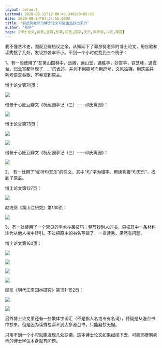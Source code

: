 ```yaml
---
layout: default
Lastmod: 2020-08-15T12:00:43.348268+00:00
date: 2020-08-14T04:34:55.000Z
title: "郭彦努老师的博士论文可能也是抄出来的"
author: "苍庐"
tags: [博士论文,读秀,豆瓣,抄袭,祁氏,园亭,天乐,郭彦努,心匠,寓园]
---
```


我不懂艺术史，围观豆瓣热议之余，从知网下了郭彦努老师的博士论文，用谷歌和读秀搜了几处，发现抄袭率不小。不到一个小时就找到三个例子：

1、有一段使用了“在寓山园林中，远阁，远山堂，选胜亭，妙赏亭，铁芝峰，通霞台，归云寄都体现了……”的表述，并列不用顿号而用逗号，文风独特。用这些并列短语查谷歌，不幸查到原主。

博士论文第74页：

![](https://images.weserv.nl/?url=https%3A//img9.doubanio.com/view/note/l/public/p75197529.jpg)

借景于心匠豆瓣文《杭绍园亭记（三）----祁氏寓园》：

![](https://images.weserv.nl/?url=https%3A//img9.doubanio.com/view/note/l/public/p75197533.jpg)

博士论文第75页：

![](https://images.weserv.nl/?url=https%3A//img9.doubanio.com/view/note/l/public/p75197540.jpg)

![](https://images.weserv.nl/?url=https%3A//img9.doubanio.com/view/note/l/public/p75197542.jpg)

借景于心匠豆瓣文《杭绍园亭记（三）----祁氏寓园》：

![](https://images.weserv.nl/?url=https%3A//img9.doubanio.com/view/note/l/public/p75197545.jpg)

2、 有一处用了“如听均天乐”的引文，其中“均”字为错字。用读秀搜“均天乐”，找到了原主。

博士论文第137页：

![](https://images.weserv.nl/?url=https%3A//img9.doubanio.com/view/note/l/public/p75197580.jpg)

赵海燕《寓山注研究》第130页：

![](https://images.weserv.nl/?url=https%3A//img9.doubanio.com/view/note/l/public/p75197675.jpg)

3、有一处使用了一个常见的学术抄袭技巧：整节抄别人的书，只把其中一条材料注为从他人书中转引。不过把原主的书名写错了，一查读秀，果然有问题。

博士论文第160页：

![](https://images.weserv.nl/?url=https%3A//img9.doubanio.com/view/note/l/public/p75198665.jpg)

![](https://images.weserv.nl/?url=https%3A//img9.doubanio.com/view/note/l/public/p75198666.jpg)

![](https://images.weserv.nl/?url=https%3A//img9.doubanio.com/view/note/l/public/p75198672.jpg)

![](https://images.weserv.nl/?url=https%3A//img9.doubanio.com/view/note/l/public/p75198673.jpg)

顾凯《明代江南园林研究》第191-192页：

![](https://images.weserv.nl/?url=https%3A//img9.doubanio.com/view/note/l/public/p75198674.jpg)

![](https://images.weserv.nl/?url=https%3A//img9.doubanio.com/view/note/l/public/p75198689.jpg)

另外博士论文里还有一些繁体字词汇（不是指人名或专有名词），怀疑是从港台书中抄来，但是因为读秀检索不到太多港台书，只能疑抄无据。

只用不到一个小时就能发现几处抄袭，这本博士论文如果细挖下去，可能郭彦努老师的博士学位本身就有问题。

